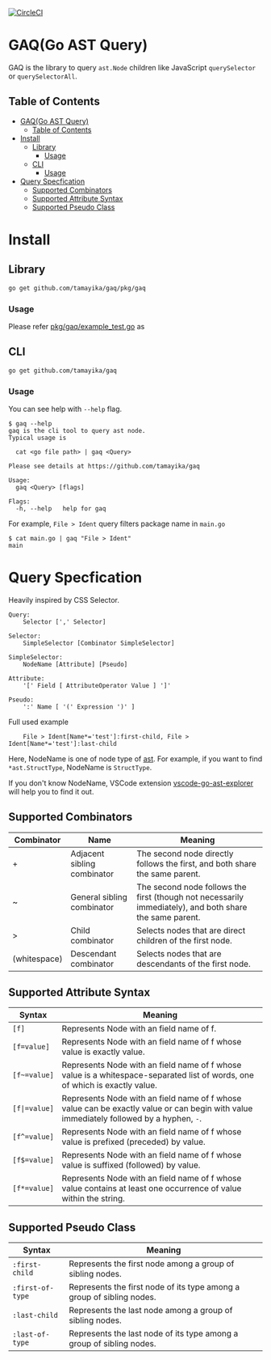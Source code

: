 [![CircleCI](https://circleci.com/gh/tamayika/types-local.svg?style=svg)](https://circleci.com/gh/tamayika/types-local)

# GAQ(Go AST Query)

GAQ is the library to query `ast.Node` children like JavaScript `querySelector` or `querySelectorAll`.

## Table of Contents

<!-- TOC -->

- [GAQ(Go AST Query)](#gaqgo-ast-query)
    - [Table of Contents](#table-of-contents)
- [Install](#install)
    - [Library](#library)
        - [Usage](#usage)
    - [CLI](#cli)
        - [Usage](#usage-1)
- [Query Specfication](#query-specfication)
    - [Supported Combinators](#supported-combinators)
    - [Supported Attribute Syntax](#supported-attribute-syntax)
    - [Supported Pseudo Class](#supported-pseudo-class)

<!-- /TOC -->

# Install

## Library

```sh
go get github.com/tamayika/gaq/pkg/gaq
```

### Usage

Please refer [pkg/gaq/example_test.go](pkg/gaq/example_test.go) as 

## CLI

```sh
go get github.com/tamayika/gaq
```

### Usage

You can see help with `--help` flag.

```
$ gaq --help
gaq is the cli tool to query ast node.
Typical usage is

  cat <go file path> | gaq <Query>

Please see details at https://github.com/tamayika/gaq

Usage:
  gaq <Query> [flags]

Flags:
  -h, --help   help for gaq
```

For example, `File > Ident` query filters package name in `main.go`

```
$ cat main.go | gaq "File > Ident"
main
```

# Query Specfication

Heavily inspired by CSS Selector.

```
Query:
    Selector [',' Selector]

Selector:
    SimpleSelector [Combinator SimpleSelector]

SimpleSelector:
    NodeName [Attribute] [Pseudo]

Attribute:
    '[' Field [ AttributeOperator Value ] ']'

Pseudo:
    ':' Name [ '(' Expression ')' ]
```

Full used example
```
    File > Ident[Name*='test']:first-child, File > Ident[Name*='test']:last-child
```

Here, NodeName is one of node type of [ast](https://golang.org/pkg/go/ast/).
For example, if you want to find `*ast.StructType`, NodeName is `StructType`.

If you don't know NodeName, VSCode extension [vscode-go-ast-explorer](https://github.com/tamayika/vscode-go-ast-explorer) will help you to find it out.

## Supported Combinators

|  Combinator  |            Name             |                                                 Meaning                                                 |
| ------------ | --------------------------- | ------------------------------------------------------------------------------------------------------- |
| +            | Adjacent sibling combinator | The second node directly follows the first, and both share the same parent.                             |
| ~            | General sibling combinator  | The second node follows the first (though not necessarily immediately), and both share the same parent. |
| >            | Child combinator            | Selects nodes that are direct children of the first node.                                               |
| (whitespace) | Descendant combinator       | Selects nodes that are descendants of the first node.                                                   |

## Supported Attribute Syntax

|    Syntax     |                                                                 Meaning                                                                 |
| ------------- | --------------------------------------------------------------------------------------------------------------------------------------- |
| `[f]`         | Represents Node with an field name of f.                                                                                                |
| `[f=value]`   | Represents Node with an field name of f whose value is exactly value.                                                                   |
| `[f~=value]`  | Represents Node with an field name of f whose value is a whitespace-separated list of words, one of which is exactly value.             |
| `[f\|=value]` | Represents Node with an field name of f whose value can be exactly value or can begin with value immediately followed by a hyphen, `-`. |
| `[f^=value]`  | Represents Node with an field name of f whose value is prefixed (preceded) by value.                                                    |
| `[f$=value]`  | Represents Node with an field name of f whose value is suffixed (followed) by value.                                                    |
| `[f*=value]`  | Represents Node with an field name of f whose value contains at least one occurrence of value within the string.                        |

## Supported Pseudo Class

|      Syntax      |                                Meaning                                |
| ---------------- | --------------------------------------------------------------------- |
| `:first-child`   | Represents the first node among a group of sibling nodes.             |
| `:first-of-type` | Represents the first node of its type among a group of sibling nodes. |
| `:last-child`    | Represents the last node among a group of sibling nodes.              |
| `:last-of-type`  | Represents the last node of its type among a group of sibling nodes.  |